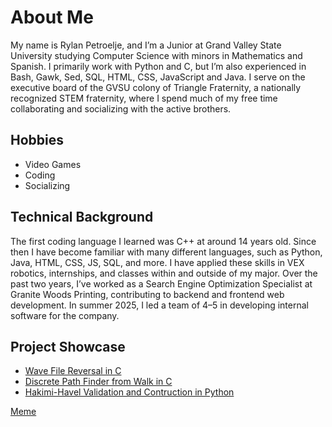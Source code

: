 # About Me
My name is Rylan Petroelje, and I’m a Junior at Grand Valley State University studying Computer Science with minors in Mathematics and Spanish. I primarily work with Python and C, but I’m also experienced in Bash, Gawk, Sed, SQL, HTML, CSS, JavaScript and Java. I serve on the executive board of the GVSU colony of Triangle Fraternity, a nationally recognized STEM fraternity, where I spend much of my free time collaborating and socializing with the active brothers.

## Hobbies
- Video Games
- Coding
- Socializing

## Technical Background
The first coding language I learned was C++ at around 14 years old. Since then I have become familiar with many different languages, such as Python, Java, HTML, CSS, JS, SQL, and more. I have applied these skills in VEX robotics, internships, and  classes within and outside of my major. Over the past two years, I’ve worked as a Search Engine Optimization Specialist at Granite Woods Printing, contributing to backend and frontend web development. In summer 2025, I led a team of 4–5 in developing internal software for the company.

## Project Showcase
+ [Wave File Reversal in C](https://github.com/RylanPetroelje/CIS343_Project1_SP25)
+ [Discrete Path Finder from Walk in C](https://github.com/RylanPetroelje/mth325-walk-to-path-algorithm)
+ [Hakimi-Havel Validation and Contruction in Python](https://github.com/RylanPetroelje/MTH325-Hakimi-Havel-Validation-and-Contruction)

[Meme](https://www.reddit.com/media?url=https%3A%2F%2Fi.redd.it%2Fwyzqv59ytvnd1.jpeg)
